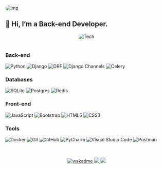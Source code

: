<img style="border-radius: 40px" src="https://i.imgur.com/fOymlJr.png" alt="img">

## 👋 Hi, I’m a Back-end Developer.

<div align="center">
    <img src="https://skillicons.dev/icons?i=py,django,js,html,css,bootstrap,postgres,sqlite,redis,docker,postman,idea,vscode,git,github&theme=light" alt="Tech">
    <br>
    <br>
</div>

### Back-end

![Python](https://img.shields.io/badge/python-3670A0?style=for-the-badge&logo=python&logoColor=ffdd54)
![Django](https://img.shields.io/badge/django-%23092E20.svg?style=for-the-badge&logo=django&logoColor=white)
![DRF](https://img.shields.io/badge/drf-%23092E20.svg?style=for-the-badge&logo=django&logoColor=white)
![Django Channels](https://img.shields.io/badge/channels-%23092E20.svg?style=for-the-badge&logo=django&logoColor=white)
![Celery](https://img.shields.io/badge/celery-%2337814A.svg?&style=for-the-badge&logo=celery&logoColor=white)

### Databases

![SQLite](https://img.shields.io/badge/sqlite-%2307405e.svg?style=for-the-badge&logo=sqlite&logoColor=white)
![Postgres](https://img.shields.io/badge/PostgreSQL-316192?style=for-the-badge&logo=postgresql&logoColor=white)
![Redis](https://img.shields.io/badge/redis-%23DD0031.svg?&style=for-the-badge&logo=redis&logoColor=white)

### Front-end

![JavaScript](https://img.shields.io/badge/javascript-%23323330.svg?style=for-the-badge&logo=javascript&logoColor=%23F7DF1E)
![Bootstrap](https://img.shields.io/badge/bootstrap-%238511FA.svg?style=for-the-badge&logo=bootstrap&logoColor=white)
![HTML5](https://img.shields.io/badge/html5-%23E34F26.svg?style=for-the-badge&logo=html5&logoColor=white)
![CSS3](https://img.shields.io/badge/css3-%231572B6.svg?style=for-the-badge&logo=css3&logoColor=white)

### Tools

![Docker](https://img.shields.io/badge/docker-%230db7ed.svg?style=for-the-badge&logo=docker&logoColor=white)
![Git](https://img.shields.io/badge/git-%23F05033.svg?style=for-the-badge&logo=git&logoColor=white)
![GitHub](https://img.shields.io/badge/github-%23121011.svg?style=for-the-badge&logo=github&logoColor=white)
![PyCharm](https://img.shields.io/badge/pycharm-143?style=for-the-badge&logo=pycharm&logoColor=black&color=black&labelColor=green)
![Visual Studio Code](https://img.shields.io/badge/Visual%20Studio%20Code-0078d7.svg?style=for-the-badge&logo=visual-studio-code&logoColor=white)
![Postman](https://img.shields.io/badge/Postman-FF6C37?style=for-the-badge&logo=postman&logoColor=white)

<p align="center">
    <br>
    <br>
    <a href="https://wakatime.com/@56ea9cb6-1c96-4001-be68-19473c29b492">
        <img src="https://wakatime.com/badge/user/56ea9cb6-1c96-4001-be68-19473c29b492.svg?style=for-the-badge" alt="wakatime">
        <img src="https://wakatime.com/share/@hilton/857d76a0-ae57-403c-b598-8244394f1ae2.svg"/>
    </a>
    <img src="https://capsule-render.vercel.app/api?type=waving&color=gradient&height=60&section=footer"/>
</p>
